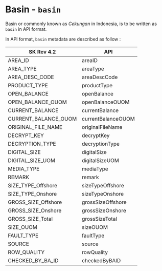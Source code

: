 # Basin - `basin`

Basin or commonly known as *Cekungan* in Indonesia, is to be written as `basin` in API format.

In API format, `basin` metadata are described as follow :

SK Rev 4.2 | API
----------- | -----------
AREA_ID                  |	areaID
AREA_TYPE				         |	areaType
AREA_DESC_CODE           |	areaDescCode
PRODUCT_TYPE             |	productType
OPEN_BALANCE             |	openBalance
OPEN_BALANCE_OUOM        |	openBalanceOUOM
CURRENT_BALANCE          |	currentBalance
CURRENT_BALANCE_OUOM     |	currentBalanceOUOM
ORIGINAL_FILE_NAME       |	originalFileName
DECRYPT_KEY              |	decryptKey
DECRYPTION_TYPE          |	decryptionType
DIGITAL_SIZE             |	digitalSize
DIGITAL_SIZE_UOM         |	digitalSizeUOM
MEDIA_TYPE               |	mediaType
REMARK                   |	remark
SIZE_TYPE_Offshore       |	sizeTypeOffshore
SIZE_TYPE_Onshore        |	sizeTypeOnshore
GROSS_SIZE_Offshore      |	grossSizeOffshore
GROSS_SIZE_Onshore       |	grossSizeOnshore
GROSS_SIZE_Total         |	grossSizeTotal
SIZE_OUOM                |	sizeOUOM
FAULT_TYPE               |	faultType
SOURCE                   |	source
ROW_QUALITY              |	rowQuality
CHECKED_BY_BA_ID         |	checkedByBAID
